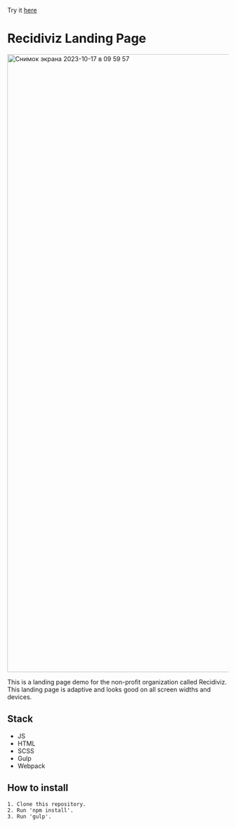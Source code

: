 Try it [here](https://recidivist-landing.vercel.app/)

# Recidiviz Landing Page
<img width="1407" alt="Снимок экрана 2023-10-17 в 09 59 57" src="https://github.com/georgy-p/recidiviz-landing/assets/81578359/6ae3d201-6978-41e1-aad5-1fc486080657">

This is a landing page demo for the non-profit organization called Recidiviz. This landing page is adaptive and looks good on all screen widths and devices.

## Stack
- JS
- HTML
- SCSS
- Gulp
- Webpack

## How to install

```
1. Clone this repository.
2. Run 'npm install'.
3. Run 'gulp'.
